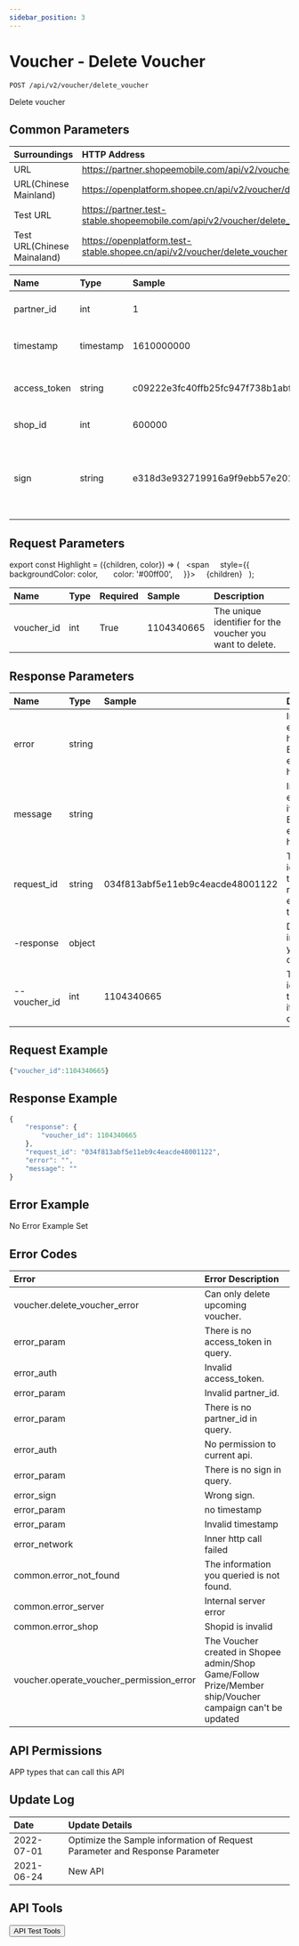 ```yaml
---
sidebar_position: 3
---
```


# Voucher - Delete Voucher

```
POST /api/v2/voucher/delete_voucher
```
Delete voucher

## Common Parameters

| Surroundings | HTTP Address |
| :--- | :--- |
| URL | https://partner.shopeemobile.com/api/v2/voucher/delete_voucher |
| URL(Chinese Mainland) | https://openplatform.shopee.cn/api/v2/voucher/delete_voucher |
| Test URL | https://partner.test-stable.shopeemobile.com/api/v2/voucher/delete_voucher |
| Test URL(Chinese Mainaland) | https://openplatform.test-stable.shopee.cn/api/v2/voucher/delete_voucher |

| Name | Type | Sample | Description |
| :--- | :--- | :--- | :--- |
| partner_id | int | 1 | Partner ID is assigned upon registration is successful. Required for all requests. |
| timestamp | timestamp | 1610000000 | This is to indicate the timestamp of the request. Required for all requests. Expires in 5 minutes. |
| access_token | string | c09222e3fc40ffb25fc947f738b1abf1 | The token for API access, using to identify your permission to the api. Valid for multiple use and expires in 4 hours. |
| shop_id | int | 600000 | Shopee's unique identifier for a shop. Required param for most APIs. |
| sign | string | e318d3e932719916a9f9ebb57e2011961bd47abfa54a36e040d050d8931596e2 | Signature generated by partner_id, api path, timestamp, access_token, shop_id and partner_key via HMAC-SHA256 hashing algorithm. More details: https://open.shopee.com/documents?module=87&type=2&id=58&version=2 |

## Request Parameters

export const Highlight = ({children, color}) => (
  <span
    style={{
      backgroundColor: color,
      color: '#00ff00',
    }}>
    {children}
  </span>
);

| Name | Type | Required | Sample | Description |
| :--- | :--- | :--- | :--- | :--- |
| voucher_id | int | <Highlight>True</Highlight> | 1104340665 | The unique identifier for the voucher you want to delete. |

## Response Parameters

| Name | Type | Sample | Description |
| :--- | :--- | :--- | :--- |
| error | string |  | Indicate error type if hit error. Empty if no error happened. |
| message | string |  | Indicate error details if hit error. Empty if no error happened. |
| request_id | string | 034f813abf5e11eb9c4eacde48001122 | The identifier of the API request for error tracking. |
| -response | object |  | Detail informations you are querying. |
| --voucher_id | int | 1104340665 | The unique identifier for the voucher it is being deleted. |

## Request Example

```js title="Payload"
{"voucher_id":1104340665}
```

## Response Example

```js title="JSON"
{
    "response": {
        "voucher_id": 1104340665
    },
    "request_id": "034f813abf5e11eb9c4eacde48001122",
    "error": "",
    "message": ""
}
```

## Error Example
No Error Example Set

## Error Codes

| Error | Error Description |
| :--- | :--- |
| voucher.delete_voucher_error | Can only delete upcoming voucher. |
| error_param | There is no access_token in query. |
| error_auth | Invalid access_token. |
| error_param | Invalid partner_id. |
| error_param | There is no partner_id in query. |
| error_auth | No permission to current api. |
| error_param | There is no sign in query. |
| error_sign | Wrong sign. |
| error_param | no timestamp |
| error_param | Invalid timestamp |
| error_network | Inner http call failed |
| common.error_not_found | The information you queried is not found. |
| common.error_server | Internal server error |
| common.error_shop | Shopid is invalid |
| voucher.operate_voucher_permission_error | The Voucher created in Shopee admin/Shop Game/Follow Prize/Member ship/Voucher campaign can't be updated |

## API Permissions
APP types that can call this API

## Update Log

| Date | Update Details |
| :--- | :--- |
| 2022-07-01 | Optimize the Sample information of Request Parameter and Response Parameter |
| 2021-06-24 | New API |

## API Tools
<button>API Test Tools</button>
